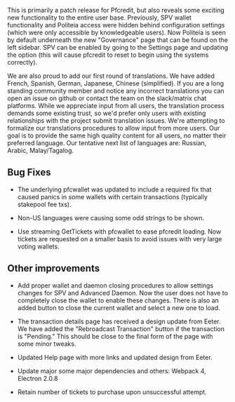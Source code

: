 This is primarily a patch release for Pfcredit, but also reveals some exciting new functionality to the entire user base. Previously, SPV wallet functionality and Politeia access were hidden behind configuration settings (which were only accessible by knowledgeable users). Now Politeia is seen by default underneath the new "Governance" page that can be found on the left sidebar. SPV can be enabled by going to the Settings page and updating the option (this will cause pfcredit to reset to begin using the systems correctly).

We are also proud to add our first round of translations. We have added French, Spanish, German, Japanese, Chinese (simplified). If you are a long standing community member and notice any incorrect translations you can open an issue on github or contact the team on the slack/matrix chat platforms. While we appreciate input from all users, the translation process demands some existing trust, so we'd prefer only users with existing relationships with the project submit translation issues. We're attempting to formalize our translations procedures to allow input from more users. Our goal is to provide the same high quality content for all users, no matter their preferred language. Our tentative next list of languages are: Russian, Arabic, Malay/Tagalog.

## Bug Fixes
  - The underlying pfcwallet was updated to include a required fix that caused panics in some wallets with certain transactions (typically stakepool fee txs).

  - Non-US languages were causing some odd strings to be shown.

  - Use streaming GetTickets with pfcwallet to ease pfcredit loading. Now tickets are requested on a smaller basis to avoid issues with very large voting wallets.

## Other improvements

  - Add proper wallet and daemon closing procedures to allow settings changes for SPV and Advanced Daemon. Now the user does not have to completely close the wallet to enable these changes. There is also an added button to close the current wallet and select a new one to load.

  - The transaction details page has received a design update from Eeter. We have added the "Rebroadcast Transaction" button if the transaction is "Pending." This should be close to the final form of the page with some minor tweaks.

  - Updated Help page with more links and updated design from Eeter.

  - Update major some major dependencies and others: Webpack 4, Electron 2.0.8

  - Retain number of tickets to purchase upon unsuccessful attempt.
